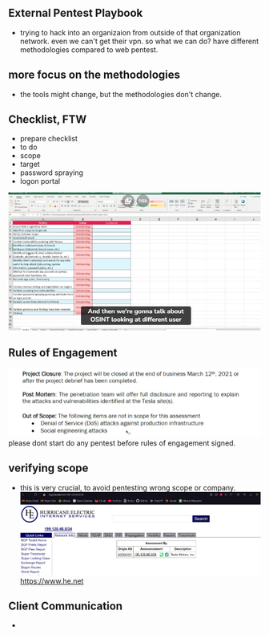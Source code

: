 ## External Pentest Playbook

- trying to hack into an organizaion from outside of that organization network. even we can't get their vpn. so what we can do? have different methodologies compared to web pentest.

## more focus on the methodologies

- the tools might change, but the methodologies don't change.

## Checklist, FTW

- prepare checklist
- to do
- scope
- target
- password spraying
- logon portal

![alt text](image-66.png)

## Rules of Engagement

![alt text](image-67.png)
please dont start do any pentest before rules of engagement signed.

## verifying scope

- this is very crucial, to avoid pentesting wrong scope or company.
  ![alt text](image-68.png)
  https://www.he.net

## Client Communication

-
